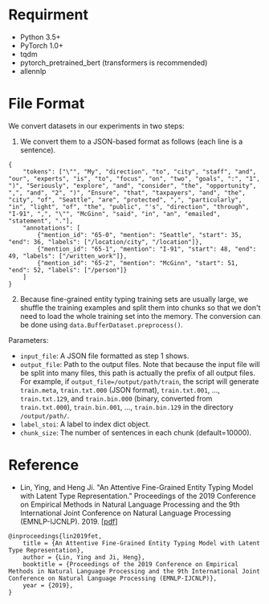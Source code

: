 # Requirment
- Python 3.5+
- PyTorch 1.0+
- tqdm
- pytorch_pretrained_bert (transformers is recommended)
- allennlp

# File Format
We convert datasets in our experiments in two steps:
1. We convert them to a JSON-based format as follows (each line is a sentence).
```
{
    "tokens": ["\"", "My", "direction", "to", "city", "staff", "and", "our", "experts", "is", "to", "focus", "on", "two", "goals", ":", "1", ")", "Seriously", "explore", "and", "consider", "the", "opportunity", ",", "and", "2", ")", "Ensure", "that", "taxpayers", "and", "the", "city", "of", "Seattle", "are", "protected", ",", "particularly", "in", "light", "of", "the", "public", "'s", "direction", "through", "I-91", ",", "\"", "McGinn", "said", "in", "an", "emailed", "statement", "."],
    "annotations": [
        {"mention_id": "65-0", "mention": "Seattle", "start": 35, "end": 36, "labels": ["/location/city", "/location"]},
        {"mention_id": "65-1", "mention": "I-91", "start": 48, "end": 49, "labels": ["/written_work"]},
        {"mention_id": "65-2", "mention": "McGinn", "start": 51, "end": 52, "labels": ["/person"]}
    ]
}
```
2. Because fine-grained entity typing training sets are usually large, we shuffle the training examples and split them into chunks so that we don't need to load the whole training set into the memory. The conversion can be done using `data.BufferDataset.preprocess()`.

Parameters:
- `input_file`: A JSON file formatted as step 1 shows.
- `output_file`: Path to the output files. Note that because the input file will be split into many files, this path is actually the prefix of all output files. For example, if `output_file=/output/path/train`, the script will generate `train.meta`, `train.txt.000` (JSON format), `train.txt.001`, ..., `train.txt.129`, and `train.bin.000` (binary, converted from `train.txt.000`), `train.bin.001`, ..., `train.bin.129` in the directory `/output/path/`.
- `label_stoi`: A label to index dict object.
- `chunk_size`: The number of sentences in each chunk (default=10000).

# Reference

- Lin, Ying, and Heng Ji. "An Attentive Fine-Grained Entity Typing Model with Latent Type Representation." Proceedings of the 2019 Conference on Empirical Methods in Natural Language Processing and the 9th International Joint Conference on Natural Language Processing (EMNLP-IJCNLP). 2019. \[[pdf](https://www.aclweb.org/anthology/D19-1641.pdf)\]

```
@inproceedings{lin2019fet,
    title = {An Attentive Fine-Grained Entity Typing Model with Latent Type Representation},
    author = {Lin, Ying and Ji, Heng},
    booktitle = {Proceedings of the 2019 Conference on Empirical Methods in Natural Language Processing and the 9th International Joint Conference on Natural Language Processing (EMNLP-IJCNLP)},
    year = {2019},
}
```
